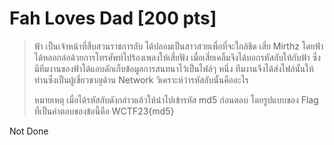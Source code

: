 # Fah Loves Dad [200 pts]
> ฟ้า เป็นเจ้าหน้าที่สืบสวนราชการลับ ได้ปลอมเป็นสาวสวยเพื่อที่จะใกล้ชิด เสี่ย Mirthz โดยฟ้าได้หลอกล่อด้วยการโทรศัพท์ไปร้องเพลงให้เสี่ยฟัง เมื่อเสี่ยเคลิ้มจึงได้บอกรหัสลับให้กับฟ้า ซึ่งมีทีมงานของฟ้าได้แอบดักเก็บข้อมูลการสนทนาไว้เป็นไฟล์ๆ หนึ่ง ทีมงานจึงได้ส่งไฟล์นั้นให้ท่านซึ่งเป็นผู้เชี่ยวชาญด้าน Network วิเคราะห์ว่ารหัสลับนั้นคืออะไร <br>
>
> หมายเหตุ เมื่อได้รหัสลับดังกล่าวแล้วให้นำไปเข้ารหัส md5 ก่อนตอบ โดยรูปแบบของ Flag ที่เป็นคำตอบของข้อนี้คือ WCTF23{md5}

Not Done

